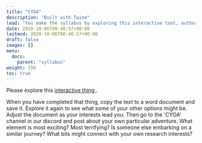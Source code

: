 ```yaml
---
title: "CYOA"
description: "Built with Twine"
lead: "You make the syllabus by exploring this interactive tool, authored in twine."
date: 2020-10-06T08:48:57+00:00
lastmod: 2020-10-06T08:48:57+00:00
draft: false
images: []
menu:
  docs:
    parent: "syllabus"
weight: 150
toc: true
---
```


Please explore this  <a href="../chapbook.html" target="_blank"> interactive thing </a>.

When you have completed that thing, copy the text to a word document and save it. Explore it again to see what some of your other options might be. Adjust the document as your interests lead you. Then go to the 'CYOA' channel in our discord and post about your own particular adventure. What element is most exciting? Most terrifying? Is someone else embarking on a similar journey? What bits might connect with your own research interests?
